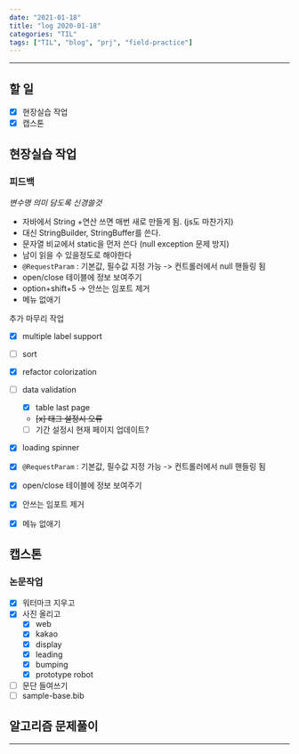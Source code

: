 ```yaml
---
date: "2021-01-18"
title: "log 2020-01-18"
categories: "TIL"
tags: ["TIL", "blog", "prj", "field-practice"]
---
```


----------

## 할 일

- [x] 현장실습 작업
- [x] 캡스톤

## 현장실습 작업

### 피드백

*변수명 의미 담도록 신경쓸것*

- 자바에서 String +연산 쓰면 매번 새로 만들게 됨. (js도 마찬가지)
- 대신 StringBuilder, StringBuffer를 쓴다.
- 문자열 비교에서 static을 먼저 쓴다 (null exception 문제 방지)
- 남이 읽을 수 있을정도로 해야한다
- `@RequestParam` : 기본값, 필수값 지정 가능 -> 컨트롤러에서 null 핸들링 됨
- open/close 테이블에 정보 보여주기
- option+shift+5 -> 안쓰는 임포트 제거
- 메뉴 없애기

추가 마무리 작업

-   [x] multiple label support

-   [ ] sort

-   [x] refactor colorization

-   [ ] data validation
    - [x] table last page
    - ~~\[x] 태그 설정시 오류~~
    - [ ] 기간 설정시 현재 페이지 업데이트?

-   [x] loading spinner

-   [x] `@RequestParam` : 기본값, 필수값 지정 가능 -> 컨트롤러에서 null 핸들링 됨

-   [x] open/close 테이블에 정보 보여주기

-   [x] 안쓰는 임포트 제거

-   [x] 메뉴 없애기

## 캡스톤

### 논문작업

- [x] 워터마크 지우고
- [x] 사진 올리고
  - [x] web
  - [x] kakao
  - [x] display
  - [x] leading
  - [x] bumping
  - [x] prototype robot
- [ ] 문단 들여쓰기
- [ ] sample-base.bib

## 알고리즘 문제풀이

----------
